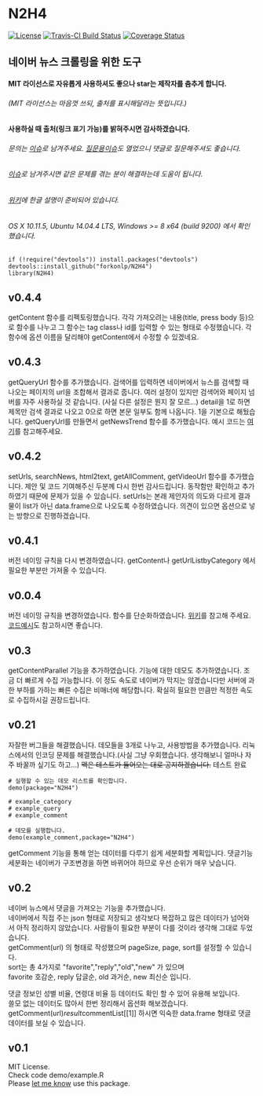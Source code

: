 # N2H4 
[![License](https://img.shields.io/github/license/mashape/apistatus.svg)](https://opensource.org/licenses/mit-license.php) [![Travis-CI Build Status](https://travis-ci.org/forkonlp/N2H4.png?branch=master)](https://travis-ci.org/forkonlp/N2H4) [![Coverage Status](https://coveralls.io/repos/github/forkonlp/N2H4/badge.svg)](https://coveralls.io/github/forkonlp/N2H4)

## 네이버 뉴스 크롤링을 위한 도구
#### MIT 라이선스로 자유롭게 사용하셔도 좋으나 star는 제작자를 춤추게 합니다.
###### (MIT 라이선스는 마음껏 쓰되, 출처를 표시해달라는 뜻입니다.)
#### 사용하실 때 출처(링크 표기 가능)를 밝혀주시면 감사하겠습니다.
###### 문의는 [이슈](https://github.com/forkonlp/N2H4/issues/new)로 남겨주세요. [질문용이슈](https://github.com/forkonlp/N2H4/issues/13)도 열었으니 댓글로 질문해주셔도 좋습니다.
###### [이슈](https://github.com/forkonlp/N2H4/issues)로 남겨주시면 같은 문제를 겪는 분이 해결하는데 도움이 됩니다.
###### [위키](https://github.com/forkonlp/N2H4/wiki/)에 한글 설명이 준비되어 있습니다.

###### OS X 10.11.5, Ubuntu 14.04.4 LTS, Windows >= 8 x64 (build 9200) 에서 확인했습니다.

```
if (!require("devtools")) install.packages("devtools")
devtools::install_github("forkonlp/N2H4")
library(N2H4)
```
## v0.4.4
getContent 함수를 리펙토링했습니다. 각각 가져오려는 내용(title, press body 등)으로 함수를 나누고 그 함수는 tag class나 id를 입력할 수 있는 형태로 수정했습니다. 각 함수에 옵션 이름을 달리해야 getContent에서 수정할 수 있겠네요.

## v0.4.3
getQueryUrl 함수를 추가했습니다. 검색어를 입력하면 네이버에서 뉴스를 검색할 때 나오는 페이지의 url을 조합해서 결과로 줍니다. 여러 설정이 있지만 검색어와 페이지 넘버를 자주 사용하실 것 같습니다. (사실 다른 설정은 뭔지 잘 모르...) detail을 1로 하면 제목만 검색 결과로 나오고 0으로 하면 본문 일부도 함께 나옵니다. 1을 기본으로 해뒀습니다. getQueryUrl를 만들면서 getNewsTrend 함수를 추가했습니다. 예시 코드는 [여기](https://github.com/forkonlp/N2H4/wiki/%EB%89%B4%EC%8A%A4-%EC%83%9D%EC%82%B0%EB%9F%89-(trend)-%ED%91%9C-%EA%B7%B8%EB%A6%AC%EA%B8%B0-%EC%98%88%EC%8B%9C)를 참고해주세요.

## v0.4.2
setUrls, searchNews, html2text, getAllComment, getVideoUrl 함수를 추가했습니다. 제안 및 코드 기여해주신 두분께 다시 한번 감사드립니다. 동작함만 확인하고 추가하였기 때문에 문제가 있을 수 있습니다. setUrls는 본래 제안자의 의도와 다르게 결과물이 list가 아닌 data.frame으로 나오도록 수정하였습니다. 의견이 있으면 옵션으로 넣는 방향으로 진행하겠습니다.

## v0.4.1
버전 네이밍 규칙을 다시 변경하였습니다. getContent나 getUrlListbyCategory 에서 필요한 부분만 가져올 수 있습니다.

## v0.0.4
버전 네이밍 규칙을 변경하였습니다. 함수를 단순화하였습니다. [위키](https://github.com/forkonlp/N2H4/wiki/%EA%B8%B0%EB%8A%A5-%EC%84%A4%EB%AA%85)를 참고해 주세요. [코드예시](https://github.com/forkonlp/N2H4/wiki/%EC%82%AC%EC%9A%A9-%EC%98%88%EC%8B%9C)도 참고하시면 좋습니다.

## v0.3
getContentParallel 기능을 추가하였습니다. 기능에 대한 데모도 추가하였습니다. 조금 더 빠르게 수집 가능합니다. 이 정도 속도로 네이버가 막지는 않겠습니다만 서버에 과한 부하를 가하는 빠른 수집은 비매너에 해당합니다. 확실히 필요한 만큼만 적정한 속도로 수집하시길 권장드립니다.

## v0.21

자잘한 버그들을 해결했습니다. 데모들을 3개로 나누고, 사용방법을 추가했습니다.
리눅스에서의 인코딩 문제를 해결했습니다.(사실 그냥 우회했습니다. 생각해보니 얼마나 자주 바꿀까 싶기도 하고...)
~~맥은 테스트가 들어오는 대로 공지하겠습니다.~~ 테스트 완료

```
# 실행할 수 있는 데모 리스트를 확인합니다.
demo(package="N2H4")

# example_category
# example_query
# example_comment

# 데모를 실행합니다.
demo(example_comment,package="N2H4")
```

getComment 기능을 통해 얻는 데이터를 다루기 쉽게 세분화할 계획입니다.
댓글기능 세분화는 네이버가 구조변경을 하면 바뀌어야 하므로 우선 순위가 매우 낮습니다.

## v0.2

네이버 뉴스에서 댓글을 가져오는 기능을 추가했습니다.<br>
네이버에서 직접 주는 json 형태로 저장되고 생각보다 복잡하고 많은 데이터가 넘어와서 아직 정리하지 않았습니다. 사람들이 필요한 부분이 다를 것이라 생각해 그대로 두었습니다.<br>
getComment(url) 의 형태로 작성했으며 pageSize, page, sort를 설정할 수 있습니다.<br>
sort는 총 4가지로 "favorite","reply","old","new" 가 있으며<br>
favorite 호감순, reply 답글순, old 과거순, new 최신순 입니다.<br>

댓글 정보인 성별 비율, 연령대 비율 등 데이터도 확인 할 수 있어 유용해 보입니다.<br>
쓸모 없는 데이터도 많아서 한번 정리해서 옵션화 해보겠습니다.<br>
getComment(url)$result$commentList[[1]] 하시면 익숙한 data.frame 형태로 댓글 데이터를 보실 수 있습니다.


## v0.1

MIT License.<br>
Check code demo/example.R<br>
Please [let me know](mailto:forkonlp@gmail.com) use this package.
